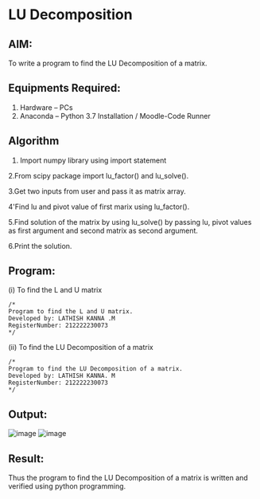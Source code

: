 # LU Decomposition 

## AIM:
To write a program to find the LU Decomposition of a matrix.

## Equipments Required:
1. Hardware – PCs
2. Anaconda – Python 3.7 Installation / Moodle-Code Runner

## Algorithm
1. Import numpy library using import statement

2.From scipy package import lu_factor() and lu_solve().

3.Get two inputs from user and pass it as matrix array.

4'Find lu and pivot value of first marix using lu_factor().

5.Find solution of the matrix by using lu_solve() by passing lu, pivot values as first argument and second matrix as second argument.

6.Print the solution.

## Program:
(i) To find the L and U matrix
```
/*
Program to find the L and U matrix.
Developed by: LATHISH KANNA .M
RegisterNumber: 212222230073
*/
```
(ii) To find the LU Decomposition of a matrix
```
/*
Program to find the LU Decomposition of a matrix.
Developed by: LATHISH KANNA. M
RegisterNumber: 212222230073
*/
```
## Output:
![image](https://user-images.githubusercontent.com/120359170/232738927-8ab11e45-476d-4333-b2a2-bf38349a9e20.png)
![image](https://user-images.githubusercontent.com/120359170/232737909-6d4af4e2-6477-45cf-8bd5-c1c917f0c8d4.png)
## Result:
Thus the program to find the LU Decomposition of a matrix is written and verified using python programming.

